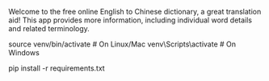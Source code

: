 Welcome to the free online English to Chinese dictionary, a great translation aid! This app provides more information, including individual word details and related terminology.

source venv/bin/activate  # On Linux/Mac
venv\Scripts\activate      # On Windows

pip install -r requirements.txt

